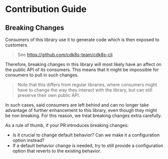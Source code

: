 # Contribution Guide

## Breaking Changes

Consumers of this library use it to generate code which is then exposed to customers.

> See https://github.com/cdk8s-team/cdk8s-cli

Therefore, breaking changes in this library will most likely have an affect on the public API of its consumers. This means that it might be impossible for consumers to pull in such changes. 

> Note that this differs from regular libraries, where consumers might have to change the way they interact with the library, but can still preserve their own public API.

In such cases, said consumers are left behind and can no longer take advantage of further enhancement to this library, even though they might be non breaking. For this reason, we treat breaking changes extra carefully. 

As a rule of thumb, if your PR introduces breaking changes:

- Is it crucial to change default behavior? Can we make it a configuration option instead?
- If a default behavior change is needed, try to still provide a configuration option that reverts to the existing behavior.